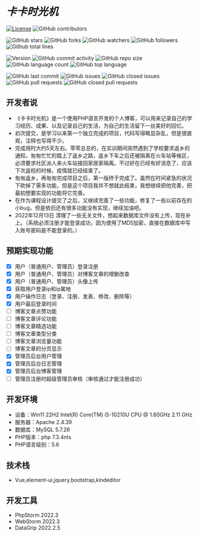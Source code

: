 # *卡卡时光机*

[![License](https://img.shields.io/badge/License-Apache2.0-yellow.svg)](https://opensource.org/licenses/Apache-2.0)
![GitHub contributors](https://img.shields.io/github/contributors/Spring-Xa/kaka)

![GitHub stars](https://img.shields.io/github/stars/Spring-Xa/kaka?style=social#pic_center)
![GitHub forks](https://img.shields.io/github/forks/Spring-Xa/kaka?style=social)
![GitHub watchers](https://img.shields.io/github/watchers/Spring-Xa/kaka?style=social)
![GitHub followers](https://img.shields.io/github/followers/Spring-Xa?style=social)
![Github total lines](https://img.shields.io/tokei/lines/github/Spring-Xa/kaka?style=social)

![Version](https://img.shields.io/github/v/tag/Spring-Xa/kaka?label=version)
![GitHub commit activity](https://img.shields.io/github/commit-activity/m/Spring-Xa/kaka)
![GitHub repo size](https://img.shields.io/github/repo-size/Spring-Xa/kaka)
![GitHub language count](https://img.shields.io/github/languages/count/Spring-Xa/kaka)
![GitHub top language](https://img.shields.io/github/languages/top/Spring-Xa/kaka)

![GitHub last commit](https://img.shields.io/github/last-commit/Spring-Xa/kaka)
![GitHub issues](https://img.shields.io/github/issues/Spring-Xa/kaka)
![GitHub closed issues](https://img.shields.io/github/issues-closed/Spring-Xa/kaka)
![GitHub pull requests](https://img.shields.io/github/issues-pr/Spring-Xa/kaka)
![GitHub closed pull requests](https://img.shields.io/github/issues-pr-closed/Spring-Xa/kaka)

## 开发者说

- 《卡卡时光机》是一个使用PHP语言开发的个人博客，可以用来记录自己的学习经历、成果、以及记录自己的生活，为自己的生活留下一丝美好的回忆。
- 初次提交，是学习以来第一个独立完成的项目，代码写得略显杂乱，但是很直观，注释也写得不少。
- 完成用时大约5天左右。零零总总的，在实训期间突然遇到了学校要求返乡的通知，匆匆忙忙的踏上了返乡之路，返乡下车之后还被隔离在火车站等候区，必须要求社区派人来火车站接回家居家隔离。不过好在已经有好消息了，应该下次返校的时候，疫情就已经结束了。
- 匆匆返乡，再匆匆完成项目之后，第一版终于完成了。虽然在时间紧急的状况下砍掉了需多功能，但是这个项目我并不想就此结束，我想继续把他完善，把最初想要实现的功能将它完善。
- 在作为课程设计提交了之后，又继续完善了一些功能，修复了一些以前存在的小bug，但是依旧还有很多功能没有实现，继续加油吧。
- 2022年12月13日 清理了一些无关文件，想起来数据库文件没有上传，现在补上。（系统必须注册才能登录成功，因为使用了MD5加密，直接在数据库中写入账号密码是不能登录的。）

## 预期实现功能

- [x] 用户（普通用户、管理员）登录注册
- [x] 用户（普通用户、管理员）对博客文章的增删改查
- [x] 用户（普通用户、管理员）头像上传
- [x] 获取用户登录ip和ip属地
- [x] 用户操作日志（登录、注册、发表、修改、删除等）
- [x] 用户最后登录时间
- [ ] 博客文章点赞功能
- [ ] 博客文章评论功能
- [ ] 博客文章精选功能
- [ ] 博客文章类型分类
- [ ] 博客文章浏览量功能
- [ ] 博客文章的分页显示
- [x] 管理员后台用户管理
- [x] 管理员后台日志管理
- [x] 管理员后台博客管理
- [ ] 管理员注册时超级管理员审核（审核通过才能注册成功）

## 开发环境

- 设备：Win11 22H2 Intel(R) Core(TM) i5-10210U CPU @ 1.60GHz 2.11 GHz
- 服务器：Apache 2.4.39
- 数据库：MySQL 5.7.26
- PHP版本：php 7.3.4nts
- PHP语言级别：5.6

## 技术栈
- Vue,element-ui,jquery,bootstrap,kindeditor

## 开发工具

- PhpStorm 2022.3
- WebStorm 2022.3
- DataGrip 2022.2.5
